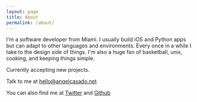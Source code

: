 ```yaml
---
layout: page
title: About
permalink: /about/
---
```


I'm a software developer from Miami. I usually build iOS and Python apps but can adapt to other languages and environments. Every once in a while I take to the design side of things. I'm also a huge fan of basketball, unix, cooking, and keeping things simple.

<span class="green-color">Currently accepting new projects.</span>

Talk to me at [hello@angelcasado.net](mailto:hello@angelcasado.net)

You can also find me at [Twitter](https://twitter.com/angelcasado) and [Github](https://github.com/angelcasado)
